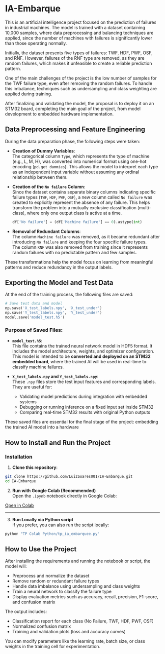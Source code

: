 # IA-Embarque

This is an artificial intelligence project focused on the prediction of failures in industrial machines. The model is trained with a dataset containing 10,000 samples, where data preprocessing and balancing techniques are applied, since the number of machines with failures is significantly lower than those operating normally.

Initially, the dataset presents five types of failures: TWF, HDF, PWF, OSF, and RNF. However, failures of the RNF type are removed, as they are random failures, which makes it unfeasible to create a reliable prediction pattern.

One of the main challenges of the project is the low number of samples for the TWF failure type, even after removing the random failures. To handle this imbalance, techniques such as undersampling and class weighting are applied during training.

After finalizing and validating the model, the proposal is to deploy it on an STM32 board, completing the main goal of the project, from model development to embedded hardware implementation.

## Data Preprocessing and Feature Engineering

During the data preparation phase, the following steps were taken:

- **Creation of Dummy Variables**:  
  The categorical column `Type`, which represents the type of machine (e.g., L, M, H), was converted into numerical format using one-hot encoding (`pd.get_dummies`). This allows the model to interpret each type as an independent input variable without assuming any ordinal relationship between them.

- **Creation of the `No failure` Column**:  
  Since the dataset contains separate binary columns indicating specific failure types (`TWF`, `HDF`, `PWF`, `OSF`), a new column called `No failure` was created to explicitly represent the absence of any failure. This helps transform the problem into a mutually exclusive classification (multi-class), where only one output class is active at a time.

  ```python
  df['No failure'] = (df['Machine failure'] == 0).astype(int)
  ```

- **Removal of Redundant Columns**:  
  The column `Machine failure` was removed, as it became redundant after introducing `No failure` and keeping the four specific failure types.  
  The column `RNF` was also removed from training since it represents random failures with no predictable pattern and few samples.

These transformations help the model focus on learning from meaningful patterns and reduce redundancy in the output labels.

## Exporting the Model and Test Data

At the end of the training process, the following files are saved:

```python
# Save test data and model
np.save('X_test_labels.npy', 'X_test_under')
np.save('Y_test_labels.npy', 'Y_test_under')
model.save('model_test.h5')
```

### Purpose of Saved Files:

- **`model_test.h5`**:  
  This file contains the trained neural network model in HDF5 format. It includes the model architecture, weights, and optimizer configuration. This model is intended to be **converted and deployed on an STM32 embedded board**, where the trained AI will be used in real-time to classify machine failures.

- **`X_test_labels.npy` and `Y_test_labels.npy`**:  
  These `.npy` files store the test input features and corresponding labels.  
  They are useful for:
  - Validating model predictions during integration with embedded systems
  - Debugging or running inference on a fixed input set inside STM32
  - Comparing real-time STM32 results with original Python outputs

These saved files are essential for the final stage of the project: embedding the trained AI model into a hardware


## How to Install and Run the Project

### Installation

1. **Clone this repository**:

```bash
git clone https://github.com/LuizSoares001/IA-Embarque.git
cd IA-Embarque
```

2. **Run with Google Colab (Recommended)**  
Open the `.ipynb` notebook directly in Google Colab:

[Open in Colab](https://colab.research.google.com/github/LuizSoares001/IA-Embarque/blob/main/TP%20Colab%20Python/IA_Embarque_Model.ipynb)

---

3. **Run Locally via Python script**  
If you prefer, you can also run the script locally:

```bash
python "TP Colab Python/tp_ia_embarquee.py"
```

## How to Use the Project

After installing the requirements and running the notebook or script, the model will:

- Preprocess and normalize the dataset
- Remove random or redundant failure types
- Handle data imbalance using undersampling and class weights
- Train a neural network to classify the failure type
- Display evaluation metrics such as accuracy, recall, precision, F1-score, and confusion matrix

The output includes:
- Classification report for each class (No Failure, TWF, HDF, PWF, OSF)
- Normalized confusion matrix
- Training and validation plots (loss and accuracy curves)

You can modify parameters like the learning rate, batch size, or class weights in the training cell for experimentation.



